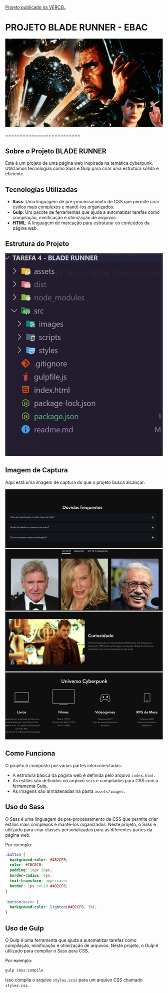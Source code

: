[Projeto publicado na VERCEL](https://blade-runner-gulp-five.vercel.app/?vercelToolbarCode=TTmhaBgrl1eObiQ)

**PROJETO BLADE RUNNER - EBAC**
==========================

![BLADE RUNNER](./src/images/Blade-Runner%20banner.jpg)

==========================

**Sobre o Projeto BLADE RUNNER**
--------------------

Este é um projeto de uma página web inspirada na temática cyberpunk. Utilizamos tecnologias como Sass e Gulp para criar uma estrutura sólida e eficiente.

**Tecnologias Utilizadas**
---------------------------

* **Sass**: Uma linguagem de pre-processamento de CSS que permite criar estilos mais complexos e mantê-los organizados.
* **Gulp**: Um pacote de ferramentas que ajuda a automatizar tarefas como compilação, minificação e otimização de arquivos.
* **HTML**: A linguagem de marcação para estruturar os conteúdos da página web.

**Estrutura do Projeto**
-------------------------
![ESTRUTURA](./src/images/ESTRUTURA.jpg)


**Imagem de Captura**
---------------------

Aqui está uma imagem de captura do que o projeto busca alcançar:

![Captura do Projeto](./src/images/PROJETO.jpg)
![Captura do Projeto](./src/images/PROJETO2.jpg)
![Captura do Projeto](./src/images/PROJETO3.jpg)
![Captura do Projeto](./src/images/PROJETO4.jpg)

**Como Funciona**
------------------

O projeto é composto por várias partes interconectadas:

* A estrutura básica da página web é definida pelo arquivo `index.html`.
* As estilos são definidos no arquivo `scss` e compilados para CSS com a ferramenta Gulp.
* As imagens são armazenadas na pasta `assets/images`.

**Uso do Sass**
----------------

O Sass é uma linguagem de pre-processamento de CSS que permite criar estilos mais complexos e mantê-los organizados. Neste projeto, o Sass é utilizado para criar classes personalizadas para as diferentes partes da página web.

Por exemplo:

```scss
.button {
  background-color: #4B2CF8;
  color: #C0C0C0;
  padding: 10px 20px;
  border-radius: 4px;
  text-transform: uppercase;
  border: 1px solid #4B2CF8;
}

.button:hover {
  background-color: lighten(#4B2CF8, 3%);
}
```

**Uso de Gulp**
----------------

O Gulp é uma ferramenta que ajuda a automatizar tarefas como compilação, minificação e otimização de arquivos. Neste projeto, o Gulp é utilizado para compilar o Sass para CSS.

Por exemplo:

```bash
gulp sass:compile
```

Isso compila o arquivo `styles.scss` para um arquivo CSS chamado `styles.css`.
